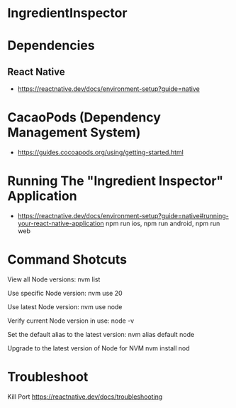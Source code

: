 # IngredientInspector

# Dependencies
## React Native
- https://reactnative.dev/docs/environment-setup?guide=native

# CacaoPods (Dependency Management System)
- https://guides.cocoapods.org/using/getting-started.html

# Running The "Ingredient Inspector" Application
- https://reactnative.dev/docs/environment-setup?guide=native#running-your-react-native-application
npm run ios, npm run android, npm run web

# Command Shotcuts
View all Node versions:
nvm list

Use specific Node version:
nvm use 20

Use latest Node version:
nvm use node

Verify current Node version in use:
node -v

Set the default alias to the latest version:
nvm alias default node

Upgrade to the latest version of Node for NVM
nvm install nod

# Troubleshoot
Kill Port
https://reactnative.dev/docs/troubleshooting
